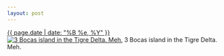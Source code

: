 ```yaml
---
layout: post
---
```


<p>
  <time><a href="/91">{{ page.date | date: "%B %e, %Y" }}</a></time>
  <a href="/91"><img src="{{ site.assets_url }}/91-640.jpg" srcset="{{ site.assets_url }}/91-1280.jpg 1280w, {{ site.assets_url }}/91-960.jpg 960w, {{ site.assets_url }}/91-640.jpg 640w, {{ site.assets_url }}/91-320.jpg 320w" sizes="(min-width: 700px) 50vw, calc(100vw - 2rem)" alt="3 Bocas island in the Tigre Delta. Meh." /></a>
  <span>3 Bocas island in the Tigre Delta. Meh.</span>
</p>
